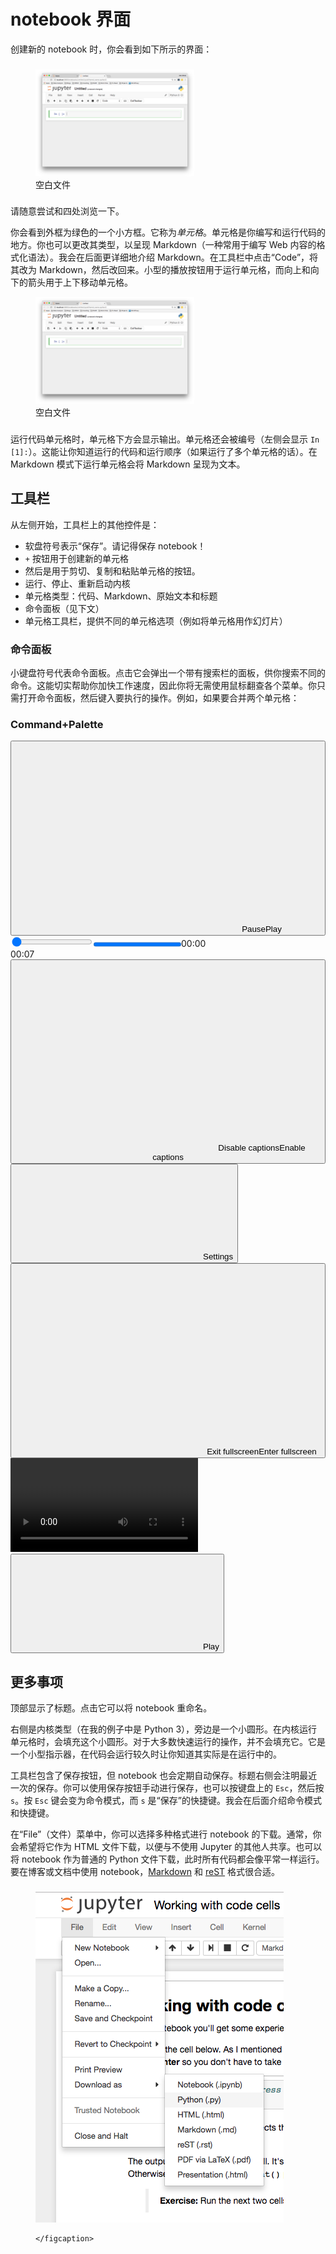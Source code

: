 <div class="col-12">
            <div class="ud-atom">
  <h3></h3>
  <div>
  <h1 id="notebook-界面">notebook 界面</h1>
<p>创建新的 notebook 时，你会看到如下所示的界面：</p>
</div>

</div>
<div class="divider"></div><div class="ud-atom">
  <h3></h3>
  <div>
  <figure class="figure">
    <img src="img/new-notebook.png" alt="空白文件" style="max-width:60%; max-height:60%;" class="img img-fluid">
    <figcaption class="figure-caption">
      空白文件
    </figcaption>
  </figure>
</div>
</div>

<div class="divider"></div><div class="ud-atom">
  <h3></h3>
  <div>
  <p>请随意尝试和四处浏览一下。</p>
<p>你会看到外框为绿色的一个小方框。它称为<em>单元格</em>。单元格是你编写和运行代码的地方。你也可以更改其类型，以呈现 Markdown（一种常用于编写 Web 内容的格式化语法）。我会在后面更详细地介绍 Markdown。在工具栏中点击“Code”，将其改为 Markdown，然后改回来。小型的播放按钮用于运行单元格，而向上和向下的箭头用于上下移动单元格。</p>
</div>
</div>

<figure class="figure">
  <img src="img/new-notebook.png" alt="空白文件" style="max-width:60%; max-height:60%;" class="img img-fluid">
      <figcaption class="figure-caption">
        空白文件
      </figcaption>
</figure>
                      


<div class="divider"></div><div class="ud-atom">
  <h3></h3>
  <div>
  <p>运行代码单元格时，单元格下方会显示输出。单元格还会被编号（左侧会显示 <code>In [1]:</code>）。这能让你知道运行的代码和运行顺序（如果运行了多个单元格的话）。在 Markdown 模式下运行单元格会将 Markdown 呈现为文本。</p>
<h2 id="工具栏">工具栏</h2>
<p>从左侧开始，工具栏上的其他控件是：</p>
<ul>
<li>软盘符号表示“保存”。请记得保存 notebook！</li>
<li><code>+</code> 按钮用于创建新的单元格</li>
<li>然后是用于剪切、复制和粘贴单元格的按钮。</li>
<li>运行、停止、重新启动内核</li>
<li>单元格类型：代码、Markdown、原始文本和标题</li>
<li>命令面板（见下文）</li>
<li>单元格工具栏，提供不同的单元格选项（例如将单元格用作幻灯片）</li>
</ul>
<h3 id="命令面板">命令面板</h3>
<p>小键盘符号代表命令面板。点击它会弹出一个带有搜索栏的面板，供你搜索不同的命令。这能切实帮助你加快工作速度，因此你将无需使用鼠标翻查各个菜单。你只需打开命令面板，然后键入要执行的操作。例如，如果要合并两个单元格：</p>
</div>

</div>
<div class="divider"></div><div class="ud-atom">
  <h3><p>Command+Palette</p></h3>
  <div class="plyr plyr--full-ui plyr--video plyr--html5 plyr--paused plyr--stopped plyr--fullscreen-enabled"><div class="plyr__controls"><button type="button" class="plyr__control" data-plyr="play" aria-label="Play"><svg class="icon--pressed" role="presentation" focusable="false"><use xlink:href="#plyr-pause"></use></svg><svg class="icon--not-pressed" role="presentation" focusable="false"><use xlink:href="#plyr-play"></use></svg><span class="label--pressed plyr__sr-only">Pause</span><span class="label--not-pressed plyr__sr-only">Play</span></button><div class="plyr__progress"><input data-plyr="seek" type="range" min="0" max="100" step="0.01" value="0" autocomplete="off" role="slider" aria-label="Seek" aria-valuemin="0" aria-valuemax="7.546485" aria-valuenow="0" id="plyr-seek-6706" style="--value:0%;"><progress class="plyr__progress__buffer" min="0" max="100" value="100" role="presentation" aria-hidden="true">% buffered</progress><span class="plyr__tooltip">00:00</span></div><div class="plyr__time plyr__time--current" aria-label="Current time">00:07</div><div class="plyr__volume" hidden=""><button type="button" class="plyr__control" data-plyr="mute" hidden=""><svg class="icon--pressed" role="presentation" focusable="false"><use xlink:href="#plyr-muted"></use></svg><svg class="icon--not-pressed" role="presentation" focusable="false"><use xlink:href="#plyr-volume"></use></svg><span class="label--pressed plyr__sr-only">Unmute</span><span class="label--not-pressed plyr__sr-only">Mute</span></button><input data-plyr="volume" type="range" min="0" max="1" step="0.05" value="1" autocomplete="off" role="slider" aria-label="Volume" aria-valuemin="0" aria-valuemax="100" aria-valuenow="100" id="plyr-volume-6706" aria-valuetext="100.0%" style="--value:100%;"></div><button type="button" class="plyr__control" data-plyr="captions"><svg class="icon--pressed" role="presentation" focusable="false"><use xlink:href="#plyr-captions-on"></use></svg><svg class="icon--not-pressed" role="presentation" focusable="false"><use xlink:href="#plyr-captions-off"></use></svg><span class="label--pressed plyr__sr-only">Disable captions</span><span class="label--not-pressed plyr__sr-only">Enable captions</span></button><div class="plyr__menu"><button aria-haspopup="true" aria-controls="plyr-settings-6706" aria-expanded="false" type="button" class="plyr__control" data-plyr="settings"><svg role="presentation" focusable="false"><use xlink:href="#plyr-settings"></use></svg><span class="plyr__sr-only">Settings</span></button><div class="plyr__menu__container" id="plyr-settings-6706" hidden=""><div><div id="plyr-settings-6706-home"><div role="menu"><button data-plyr="settings" type="button" class="plyr__control plyr__control--forward" role="menuitem" aria-haspopup="true" hidden=""><span>Captions<span class="plyr__menu__value">Disabled</span></span></button><button data-plyr="settings" type="button" class="plyr__control plyr__control--forward" role="menuitem" aria-haspopup="true" hidden=""><span>Quality<span class="plyr__menu__value">undefined</span></span></button><button data-plyr="settings" type="button" class="plyr__control plyr__control--forward" role="menuitem" aria-haspopup="true"><span>Speed<span class="plyr__menu__value">1.75×</span></span></button></div></div><div id="plyr-settings-6706-captions" hidden=""><button type="button" class="plyr__control plyr__control--back"><span aria-hidden="true">Captions</span><span class="plyr__sr-only">Go back to previous menu</span></button><div role="menu"></div></div><div id="plyr-settings-6706-quality" hidden=""><button type="button" class="plyr__control plyr__control--back"><span aria-hidden="true">Quality</span><span class="plyr__sr-only">Go back to previous menu</span></button><div role="menu"></div></div><div id="plyr-settings-6706-speed" hidden=""><button type="button" class="plyr__control plyr__control--back"><span aria-hidden="true">Speed</span><span class="plyr__sr-only">Go back to previous menu</span></button><div role="menu"><button data-plyr="speed" type="button" role="menuitemradio" class="plyr__control" aria-checked="false" value="0.5"><span>0.5×</span></button><button data-plyr="speed" type="button" role="menuitemradio" class="plyr__control" aria-checked="false" value="0.75"><span>0.75×</span></button><button data-plyr="speed" type="button" role="menuitemradio" class="plyr__control" aria-checked="false" value="1"><span>Normal</span></button><button data-plyr="speed" type="button" role="menuitemradio" class="plyr__control" aria-checked="false" value="1.25"><span>1.25×</span></button><button data-plyr="speed" type="button" role="menuitemradio" class="plyr__control" aria-checked="false" value="1.5"><span>1.5×</span></button><button data-plyr="speed" type="button" role="menuitemradio" class="plyr__control" aria-checked="true" value="1.75"><span>1.75×</span></button><button data-plyr="speed" type="button" role="menuitemradio" class="plyr__control" aria-checked="false" value="2"><span>2×</span></button></div></div></div></div></div><button type="button" class="plyr__control" data-plyr="fullscreen"><svg class="icon--pressed" role="presentation" focusable="false"><use xlink:href="#plyr-exit-fullscreen"></use></svg><svg class="icon--not-pressed" role="presentation" focusable="false"><use xlink:href="#plyr-enter-fullscreen"></use></svg><span class="label--pressed plyr__sr-only">Exit fullscreen</span><span class="label--not-pressed plyr__sr-only">Enter fullscreen</span></button></div><div class="plyr__video-wrapper"><video>
  <source src="02. Command+Palette-xY4LhuW8xx0.mp4" type="video/mp4">

</video><div class="plyr__poster"></div></div><div class="plyr__captions"></div><button type="button" class="plyr__control plyr__control--overlaid" data-plyr="play" aria-label="Play"><svg role="presentation" focusable="false"><use xlink:href="#plyr-play"></use></svg><span class="plyr__sr-only">Play</span></button></div>


</div>
<div class="divider"></div><div class="ud-atom">
  <h3></h3>
  <div>
  <h2 id="更多事项">更多事项</h2>
<p>顶部显示了标题。点击它可以将 notebook 重命名。</p>
<p>右侧是内核类型（在我的例子中是 Python 3），旁边是一个小圆形。在内核运行单元格时，会填充这个小圆形。对于大多数快速运行的操作，并不会填充它。它是一个小型指示器，在代码会运行较久时让你知道其实际是在运行中的。</p>
<p>工具栏包含了保存按钮，但 notebook 也会定期自动保存。标题右侧会注明最近一次的保存。你可以使用保存按钮手动进行保存，也可以按键盘上的 <code>Esc</code>，然后按 <code>s</code>。按 <code>Esc</code> 键会变为命令模式，而 <code>s</code> 是“保存”的快捷键。我会在后面介绍命令模式和快捷键。</p>
<p>在“File”（文件）菜单中，你可以选择多种格式进行 notebook 的下载。通常，你会希望将它作为 HTML 文件下载，以便与不使用 Jupyter 的其他人共享。也可以将 notebook 作为普通的 Python 文件下载，此时所有代码都会像平常一样运行。要在博客或文档中使用 notebook，<a href="https://daringfireball.net/projects/markdown/" rel="noopener noreferrer" target="_blank">Markdown</a> 和 <a href="http://docutils.sourceforge.net/rst.html" rel="noopener noreferrer" target="_blank">reST</a> 格式很合适。</p>
</div>

</div>
<div class="divider"></div><div class="ud-atom">
  <h3></h3>
  <div>
  <figure class="figure">
    <img src="img/notebook-download.png" alt="" class="img img-fluid">
    <figcaption class="figure-caption">
      
    </figcaption>
  </figure>
</div>


</div>
<div class="divider"></div>
          </div>
